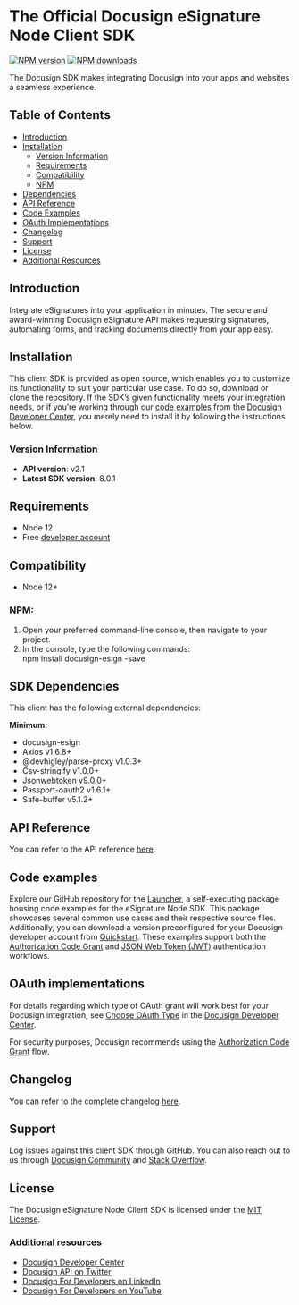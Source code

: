 # The Official Docusign eSignature Node Client SDK

[![NPM version][npm-image]][npm-url]
[![NPM downloads][downloads-image]][downloads-url]

The Docusign SDK makes integrating Docusign into your apps and websites a seamless experience.

## Table of Contents
- [Introduction](#introduction)
- [Installation](#installation)
	* [Version Information](#versionInformation)
	* [Requirements](#requirements)
	* [Compatibility](#compatibility)
	* [NPM](#npm)	
- [Dependencies](#dependencies)
- [API Reference](#apiReference)
- [Code Examples](#codeExamples)
- [OAuth Implementations](#oauthImplementations)
- [Changelog](#changeLog)
- [Support](#support)
- [License](#license)
- [Additional Resources](#additionalResources)

<a id="introduction"></a>
## Introduction
Integrate eSignatures into your application in minutes. The secure and award-winning Docusign eSignature API makes requesting signatures, automating forms, and tracking documents directly from your app easy.

<a id="installation"></a>
## Installation
This client SDK is provided as open source, which enables you to customize its functionality to suit your particular use case. To do so, download or clone the repository. If the SDK’s given functionality meets your integration needs, or if you’re working through our [code examples](https://developers.docusign.com/docs/esign-rest-api/how-to/) from the [Docusign Developer Center](https://developers.docusign.com/), you merely need to install it by following the instructions below.

<a id="versionInformation"></a>
### Version Information
- **API version**: v2.1
- **Latest SDK version**: 8.0.1

<a id="requirements"></a>
## Requirements
*   Node 12
*   Free [developer account](https://go.docusign.com/o/sandbox/?postActivateUrl=https://developers.docusign.com/)

<a id="compatibility"></a>
## Compatibility
*   Node 12+

<a id="npm"></a>
### NPM:
1. Open your preferred command-line console, then navigate to your project.
2. In the console, type the following commands: \
npm install docusign-esign -save

<a id="dependencies"></a>
## SDK Dependencies
This client has the following external dependencies:

**Minimum:**
*   docusign-esign
*   Axios v1.6.8+
*   @devhigley/parse-proxy v1.0.3+
*   Csv-stringify v1.0.0+
*   Jsonwebtoken v9.0.0+
*   Passport-oauth2 v1.6.1+
*   Safe-buffer v5.1.2+

<a id="apiReference"></a>
## API Reference
You can refer to the API reference [here](https://developers.docusign.com/docs/esign-rest-api/reference/).

<a id="codeExamples"></a>
## Code examples
Explore our GitHub repository for the [Launcher](https://github.com/docusign/code-examples-node/), a self-executing package housing code examples for the eSignature Node SDK. This package showcases several common use cases and their respective source files. Additionally, you can download a version preconfigured for your Docusign developer account from [Quickstart](https://developers.docusign.com/docs/esign-rest-api/quickstart/). These examples support both the [Authorization Code Grant](https://developers.docusign.com/platform/auth/authcode/) and [JSON Web Token (JWT)](https://developers.docusign.com/platform/auth/jwt/) authentication workflows.

<a id="oauthImplementations"></a>
## OAuth implementations
For details regarding which type of OAuth grant will work best for your Docusign integration, see [Choose OAuth Type](https://developers.docusign.com/platform/auth/choose/) in the [Docusign Developer Center](https://developers.docusign.com/).

For security purposes, Docusign recommends using the [Authorization Code Grant](https://developers.docusign.com/platform/auth/authcode/) flow.

<a id="changeLog"></a>
## Changelog
You can refer to the complete changelog [here](https://github.com/docusign/docusign-esign-node-client/blob/master/CHANGELOG.md).

<a id="support"></a>
## Support
Log issues against this client SDK through GitHub. You can also reach out to us through [Docusign Community](https://community.docusign.com/developer-59) and [Stack Overflow](https://stackoverflow.com/questions/tagged/docusignapi).

<a id="license"></a>
## License
The Docusign eSignature Node Client SDK is licensed under the [MIT License](https://github.com/docusign/docusign-esign-node-client/blob/master/LICENSE).

<a id="additionalResources"></a>
### Additional resources
*   [Docusign Developer Center](https://developers.docusign.com/)
*   [Docusign API on Twitter](https://twitter.com/docusignapi)
*   [Docusign For Developers on LinkedIn](https://www.linkedin.com/showcase/docusign-for-developers/)
*   [Docusign For Developers on YouTube](https://www.youtube.com/channel/UCJSJ2kMs_qeQotmw4-lX2NQ)

[npm-image]: https://img.shields.io/npm/v/docusign-esign.svg?style=flat
[npm-url]: https://npmjs.org/package/docusign-esign
[downloads-image]: https://img.shields.io/npm/dm/docusign-esign.svg?style=flat
[downloads-url]: https://npmjs.org/package/docusign-esign